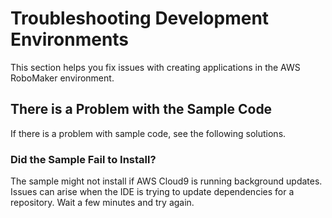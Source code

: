# Troubleshooting Development Environments<a name="troubleshooting-cloud9"></a>

This section helps you fix issues with creating applications in the AWS RoboMaker environment\.

## There is a Problem with the Sample Code<a name="troubleshooting-cloud9-samples"></a>

If there is a problem with sample code, see the following solutions\. 

### Did the Sample Fail to Install?<a name="troubleshooting-cloud9-dlcode"></a>

The sample might not install if AWS Cloud9 is running background updates\. Issues can arise when the IDE is trying to update dependencies for a repository\. Wait a few minutes and try again\. 